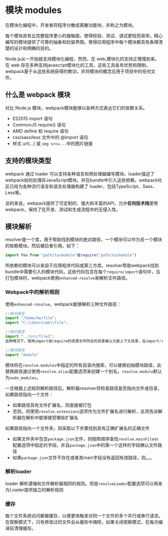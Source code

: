 # 模块 modules

在模块化编程中，开发者将程序分散成离散功能块，并称之为模块。

每个模块具有比完整程序更小的接触面，使得校验、测试、调试更轻而易举。精心编写的模块提供了可靠的抽象和封装界限。使得应用程序中每个模块都具有条理清楚的设计和明确的目的。

Node.js从一开始就支持模块化编程，然而，在 web,模块化的支持正慢慢到来。在 web 存在多种支持javascript模块化的工具，这些工具各有优势和限制。webpack基于从这些系统获得的教训，并将模块的概念应用于项目中的任何文件。

## 什么是 webpack 模块

对比 Node.js 模块，webpack模块能够以各种方式表达它们的依赖关系。

- ES2015 import 语句
- CommonJS require() 语句
- AMD define 和 require 语句
- css/sass/less 文件中的 @import 语句
- 样式 url(...) 或 `img src=...`中的图片链接

## 支持的模块类型

webpack 通过 loader 可以支持各种语言和预处理器编写模块。loader描述了webpack如何处理非JavaScript模块。并在bundle中引入这些依赖。webpack社区已经为各种流行语言和语言处理器构建了 loader，包括TypeScript、Sass、Less等。

总的来说，webpack提供了可定制的、强大和丰富的API，允许**任何技术栈**使用 webpack，保持了在开发、测试和生成流程中的无侵入性。

## 模块解析

resolver是一个库，用于帮助找到模块的绝对路径，一个模块可以作为另一个模块的依赖模块。然后被后者引用，如下：

```js
import foo from "path/to/module"或require("path/to/module")
```

所依赖的模块可以来自于应用程序代码或第三方库。resolver帮助webpack找到bundle中需要引入的模块代码，这些代码包含在每个`require/import`语句中，当打包模块时，webpack使用`enhanced-resolve`来解析文件路径。

### Webpack中的解析规则

使用`enhanced-resolve`，webpack能够解析三种文件路径：

```js
//绝对路径
import "/home/me/file";
import "C:\\Users\me\\file";

//相对路径
import "../src/file1";
这种情况下，使用import或require的资源文件所在的目录被认为是上下文目录，在import/require中给定的相对路径，会添加此上下文路径，以产生模块绝对路径

//模块路径
import "module"
```

模块将在`resolve.modules`中指定的所有目录内搜索，可以替换初始模块路径，此替换路径通过使用`resolve.alias`配置选项来创建一个别名。`resolve.module`默认为`node_modules`。

一旦根据上述规则解析路径后，解析器resolver将检查路径是否指向文件或目录， 如果路径指向一个文件：

- 如果路径具有文件扩展名，则直接被打包
- 否则，将使用`resolve.extensions`选项作为文件扩展名进行解析，此项告诉解析器在解析中能够接受哪些扩展名

如果路径指向一个文件夹，则采取以下步骤找到具有正确扩展名的正确文件

- 如果文件夹中包含`package.json`文件，则按照顺序查找`resolve.mainFileds`配置选项中指定的字段。并且`package.json`中的第一个这样的字段确认文件路径
- 如果`package.json`文件不存在或者其main字段没有返回有效路径，则。。。

### 解析loader

loader 解析遵循和文件解析器相同的规则。但是`resolveLoader`配置选项可以用来为Loader提供独立的解析规则

### 缓存

每个文件系统访问都被缓存，以便更快触发对同一个文件的多个并行或串行请求。在观察模式下，只有修改过的文件会从缓存中摘除，如果关闭观察模式，在每次编译前清理缓存。
